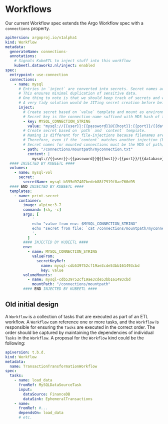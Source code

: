 # Workflows

Our current Workflow spec extends the Argo Workflow spec with a `connections` property.

```yaml
apiVersion: argoproj.io/v1alpha1
kind: Workflow
metadata:
  generateName: connections-
  annotations:
    # Signals KubeETL to inject stuff into this workflow
    kubeetl.dataworkz.nl/inject: enabled
spec:
  entrypoint: use-connection
  connections:
    - name: mysql
      # Entries in `inject` are converted into secrets. Secret names are deterministic based on the injection definition.
      # This ensures minimal duplication of sensitive data.
      # One thing to note is that we should keep track of secrets and workflows using them.
      # A very tidy solution would be JITing secret creation before being used by workflows but that's a bit tough at this stage.
      inject:
        # Create secret based on `value` template and mount as environment variable.
        # Secret key is the connection-name suffixed with MD5 hash of the value/content template.
        - key: MYSQL_CONNECTION_STRING
          value: "mysql://{{user}}:{{password}}@{{host}}:{{port}}/{{database}}"
        # Create secret based on `path` and `content` template.
        # Naming is different for file-injections because filenames are based on secret keys.
        # Therefore, even if the `content` matches another injection (both env/file), a new secret must be created if the filename differs.
        # Secret names for mounted connections must be the MD5 of path/content combo.
        - path: "/connections/mountpath/myconnection.txt"
          content: |
            mysql://{{user}}:{{password}}@{{host}}:{{port}}/{{database}}
  #### INJECTED BY KUBEETL ####
  volumes:
    - name: mysql-vol
      secret:
        secretName: mysql-b395d97407bedeb88f7919f8ae760d95
  #### END INJECTED BY KUBEETL ####
  templates:
    - name: print-secret
      container:
        image: alpine:3.7
        command: [sh, -c]
        args: [
            '
            echo "value from env: $MYSQL_CONNECTION_STRING"
            echo "secret from file: `cat /connections/mountpath/myconnection.txt`"
            ',
          ]
        #### INJECTED BY KUBEETL ####
        env:
          - name: MYSQL_CONNECTION_STRING
            valueFrom:
              secretKeyRef:
                name: mysql-cdb539752cf19ae3cde53bb161493cbd
                key: value
        volumeMounts:
          - name: mysql-cdb539752cf19ae3cde53bb161493cbd
            mountPath: "/connections/mountpath"
        #### END INJECTED BY KUBEETL ####
```

## Old initial design

A `Workflow` is a collection of tasks that are executed as part of an ETL workflow. A `Workflow` can reference one or more tasks, and the `Workflow` is responsible for ensuring the `Tasks` are executed in the correct order. The order should be captured by maintaining the dependencies of individual `Tasks` in the `Workflow`. A proposal for the `Workflow` kind could be the following:

```yaml
apiversion: t.b.d.
kind: Workflow
metadata:
  name: TransactionTransformationWorkflow
spec:
  tasks:
    - name: load_data
      fromRef: MySQLDataSourceTask
      input:
        dataSource: FinanceDB
        dataSink: EphemeralTransactions
    - name:
      fromRef: #...
      dependsOn: load_data
      # etc.
```
